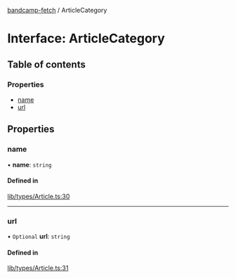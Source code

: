 [bandcamp-fetch](../README.md) / ArticleCategory

# Interface: ArticleCategory

## Table of contents

### Properties

- [name](ArticleCategory.md#name)
- [url](ArticleCategory.md#url)

## Properties

### name

• **name**: `string`

#### Defined in

[lib/types/Article.ts:30](https://github.com/patrickkfkan/bandcamp-fetch/blob/7815c68/src/lib/types/Article.ts#L30)

___

### url

• `Optional` **url**: `string`

#### Defined in

[lib/types/Article.ts:31](https://github.com/patrickkfkan/bandcamp-fetch/blob/7815c68/src/lib/types/Article.ts#L31)
